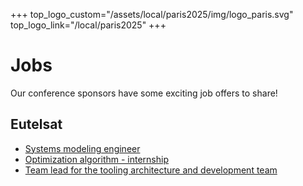 +++
top_logo_custom="/assets/local/paris2025/img/logo_paris.svg"
top_logo_link="/local/paris2025"
+++

# Jobs

Our conference sponsors have some exciting job offers to share!

## Eutelsat

* [Systems modeling engineer](https://careers.eutelsat.com/job/London-Systems-Modelling-Engineer-E18RU/827445302/)
* [Optimization algorithm - internship](https://careers.eutelsat.com/job/Torino-Optimization-Algorithm-Internship-10156/825685102/)
* [Team lead for the tooling architecture and development team](https://careers.eutelsat.com/job/Turin-Team-Lead-for-the-Tooling-Architecture-&-Development-team-10151/821742002/)